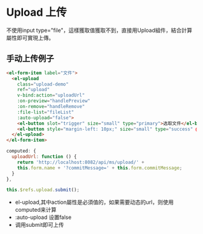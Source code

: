 # Upload 上传

不使用input type="file"，這樣獲取值獲取不到，直接用Upload組件，結合計算屬性即可實現上傳。

## 手动上传例子

```html
<el-form-item label="文件">
  <el-upload
    class="upload-demo"
    ref="upload"
    v-bind:action="uploadUrl"
    :on-preview="handlePreview"
    :on-remove="handleRemove"
    :file-list="fileList"
    :auto-upload="false">
    <el-button slot="trigger" size="small" type="primary">选取文件</el-button>
    <el-button style="margin-left: 10px;" size="small" type="success" @click="submitUpload">上传到服务器</el-button>
  </el-upload>
</el-form-item>
```

```js
computed: {
  uploadUrl: function () {
    return 'http://localhost:8082/api/ms/upload/' + 
    this.form.name + '?commitMessage=' + this.form.commitMessage;
  }
},

this.$refs.upload.submit();
```

* el-upload,其中action屬性是必須值的，如果需要动态的url，则使用computed来计算
* :auto-upload 设置false
* 调用submit即可上传
